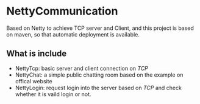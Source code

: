 # NettyCommunication
Based on Netty to achieve TCP server and Client, and this project is based on maven, so that automatic deployment is available.

## What is include
* NettyTcp: basic server and client connection on *TCP*
* NettyChat: a simple public chatting room based on the example on offical website
* NettyLogin: request login into the server based on *TCP* and check whether it is vaild login or not.
